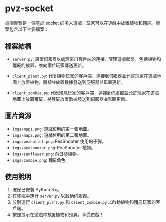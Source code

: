 # pvz-socket

這個專案是一個基於 socket 的多人遊戲，玩家可以在遊戲中放置植物和殭屍。專案包含以下主要檔案：

## 檔案結構

- `server.py`: 設置伺服器以處理來自客戶端的連接，管理遊戲狀態，包括植物和殭屍的放置，並向兩位玩家傳送更新。
  
- `client_plant.py`: 代表植物玩家的客戶端，連接到伺服器並允許玩家在遊戲地圖上放置植物，將植物放置數據發送到伺服器並監聽更新。

- `client_zombie.py`: 代表殭屍玩家的客戶端，連接到伺服器並允許玩家在遊戲地圖上放置殭屍，將殭屍放置數據發送到伺服器並監聽更新。

## 圖片資源

- `imgs/map1.png`: 遊戲使用的第一張地圖。
- `imgs/map2.png`: 遊戲使用的第二張地圖。
- `imgs/peabullet.png`: PeaShooter 使用的子彈。
- `imgs/peashooter.png`: PeaShooter 植物。
- `imgs/sunflower.png`: 向日葵植物。
- `imgs/zombie.png`: 殭屍角色。

## 使用說明

1. 確保已安裝 Python 3.x。
2. 在終端中運行 `server.py` 以啟動伺服器。
3. 分別運行 `client_plant.py` 和 `client_zombie.py` 以啟動植物和殭屍玩家的客戶端。
4. 按照提示在遊戲中放置植物和殭屍，享受遊戲！